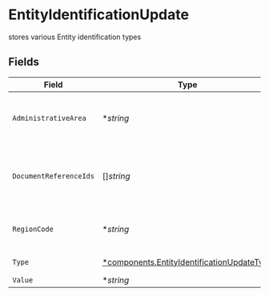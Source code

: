 # EntityIdentificationUpdate

stores various Entity identification types


## Fields

| Field                                                                                                                                     | Type                                                                                                                                      | Required                                                                                                                                  | Description                                                                                                                               | Example                                                                                                                                   |
| ----------------------------------------------------------------------------------------------------------------------------------------- | ----------------------------------------------------------------------------------------------------------------------------------------- | ----------------------------------------------------------------------------------------------------------------------------------------- | ----------------------------------------------------------------------------------------------------------------------------------------- | ----------------------------------------------------------------------------------------------------------------------------------------- |
| `AdministrativeArea`                                                                                                                      | **string*                                                                                                                                 | :heavy_minus_sign:                                                                                                                        | Administrative area that issued the identification For example, this can be a state, a province, an oblast, or a prefecture.              | TX                                                                                                                                        |
| `DocumentReferenceIds`                                                                                                                    | []*string*                                                                                                                                | :heavy_minus_sign:                                                                                                                        | One or more UUIDs from the documents api of the image(s) of the document that relates to the identification for the person investigation. | 0f01ae1f-d24c-4171-8f3f-c0b820bf3044                                                                                                      |
| `RegionCode`                                                                                                                              | **string*                                                                                                                                 | :heavy_minus_sign:                                                                                                                        | Country that issued identification Two character region code, complies with https://cldr.unicode.org/index                                | US                                                                                                                                        |
| `Type`                                                                                                                                    | [*components.EntityIdentificationUpdateType](../../models/components/entityidentificationupdatetype.md)                                   | :heavy_minus_sign:                                                                                                                        | Tax id type for entities (e.g. ein, lei, etc.))                                                                                           | EIN                                                                                                                                       |
| `Value`                                                                                                                                   | **string*                                                                                                                                 | :heavy_minus_sign:                                                                                                                        | Tax id value                                                                                                                              | 666-12-3456                                                                                                                               |